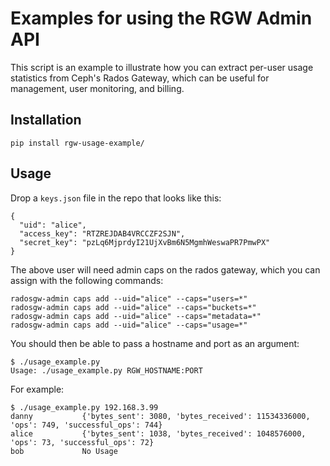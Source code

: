# Examples for using the RGW Admin API

This script is an example to illustrate how you can extract per-user usage statistics from Ceph's Rados Gateway, which can be useful for management, user monitoring, and billing.

## Installation

    pip install rgw-usage-example/

## Usage

Drop a `keys.json` file in the repo that looks like this:

    {
      "uid": "alice",
      "access_key": "RTZREJDAB4VRCCZF2SJN",
      "secret_key": "pzLq6MjprdyI21UjXvBm6N5MgmhWeswaPR7PmwPX"
    }

The above user will need admin caps on the rados gateway, which you can assign with the following commands:

    radosgw-admin caps add --uid="alice" --caps="users=*"
    radosgw-admin caps add --uid="alice" --caps="buckets=*"
    radosgw-admin caps add --uid="alice" --caps="metadata=*"
    radosgw-admin caps add --uid="alice" --caps="usage=*"

You should then be able to pass a hostname and port as an argument:

    $ ./usage_example.py
    Usage: ./usage_example.py RGW_HOSTNAME:PORT

For example:

    $ ./usage_example.py 192.168.3.99
    danny           {'bytes_sent': 3080, 'bytes_received': 11534336000, 'ops': 749, 'successful_ops': 744}
    alice           {'bytes_sent': 1038, 'bytes_received': 1048576000, 'ops': 73, 'successful_ops': 72}
    bob             No Usage
